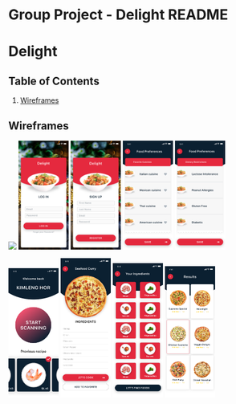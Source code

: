 Group Project - Delight README
===
# Delight

## Table of Contents
1. [Wireframes](#Wireframes)

## Wireframes
<img src="/images/HOME.png" width=100> <img src="/images/LOGIN.png" width=100> <img src="/images/SIGNUP.png" width=100> <img src="/images/FOOD PREFERENCES.png" width=100> <img src="/images/DIETARY RESTRICAION .png" width=100>

<img src="/images/WELCOME.png" width=100> <img src="/images/INGREDIENTS.png" width=100> <img src="/images/YOUR INGREDIENTS.png" width=100> <img src="/images/RESULTS.png" width=100>

